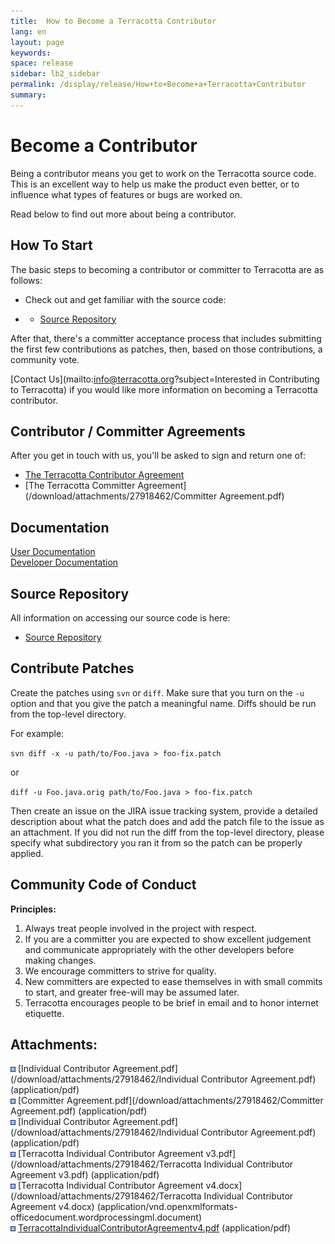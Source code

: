 ```yaml
---
title:  How to Become a Terracotta Contributor  
lang: en
layout: page
keywords:
space: release
sidebar: lb2_sidebar
permalink: /display/release/How+to+Become+a+Terracotta+Contributor
summary:
---
```


Become a Contributor
====================

Being a contributor means you get to work on the Terracotta source code. This is an excellent way to help us make the product even better, or to influence what types of features or bugs are worked on.

Read below to find out more about being a contributor.

How To Start
------------

The basic steps to becoming a contributor or committer to Terracotta are as follows:

*   Check out and get familiar with the source code:

*   *   [Source Repository](http://www.terracotta.org/community/source)

After that, there's a committer acceptance process that includes submitting the first few contributions as patches, then, based on those contributions, a community vote.

[Contact Us](mailto:info@terracotta.org?subject=Interested in Contributing to Terracotta) if you would like more information on becoming a Terracotta contributor.

Contributor / Committer Agreements
----------------------------------

After you get in touch with us, you'll be asked to sign and return one of:

*   [The Terracotta Contributor Agreement](/download/attachments/27918462/TerracottaIndividualContributorAgreementv4.pdf)
*   [The Terracotta Committer Agreement](/download/attachments/27918462/Committer Agreement.pdf)

Documentation
-------------

[User Documentation](http://www.terracotta.org/documentation/)  
[Developer Documentation](http://terracotta-org.terracotta.eur.ad.sag/community/)

Source Repository
-----------------

All information on accessing our source code is here:

*   [Source Repository](http://www.terracotta.org/community/source)

Contribute Patches
------------------

Create the patches using `svn` or `diff`. Make sure that you turn on the `-u` option and that you give the patch a meaningful name. Diffs should be run from the top-level directory.

For example:

`svn diff -x -u path/to/Foo.java > foo-fix.patch`

or

`diff -u Foo.java.orig path/to/Foo.java > foo-fix.patch`

Then create an issue on the JIRA issue tracking system, provide a detailed description about what the patch does and add the patch file to the issue as an attachment. If you did not run the diff from the top-level directory, please specify what subdirectory you ran it from so the patch can be properly applied.

Community Code of Conduct
-------------------------

**Principles:**

1.  Always treat people involved in the project with respect.
2.  If you are a committer you are expected to show excellent judgement and communicate appropriately with the other developers before making changes.
3.  We encourage committers to strive for quality.
4.  New committers are expected to ease themselves in with small commits to start, and greater free-will may be assumed later.
5.  Terracotta encourages people to be brief in email and to honor internet etiquette.

Attachments:
------------

![Bullet](images/icons/bullet_blue.gif) [Individual Contributor Agreement.pdf](/download/attachments/27918462/Individual Contributor Agreement.pdf) (application/pdf)  
![Bullet](images/icons/bullet_blue.gif) [Committer Agreement.pdf](/download/attachments/27918462/Committer Agreement.pdf) (application/pdf)  
![Bullet](images/icons/bullet_blue.gif) [Individual Contributor Agreement.pdf](/download/attachments/27918462/Individual Contributor Agreement.pdf) (application/pdf)  
![Bullet](images/icons/bullet_blue.gif) [Terracotta Individual Contributor Agreement v3.pdf](/download/attachments/27918462/Terracotta Individual Contributor Agreement v3.pdf) (application/pdf)  
![Bullet](images/icons/bullet_blue.gif) [Terracotta Individual Contributor Agreement v4.docx](/download/attachments/27918462/Terracotta Individual Contributor Agreement v4.docx) (application/vnd.openxmlformats-officedocument.wordprocessingml.document)  
![Bullet](images/icons/bullet_blue.gif) [TerracottaIndividualContributorAgreementv4.pdf](/download/attachments/27918462/TerracottaIndividualContributorAgreementv4.pdf) (application/pdf)  


